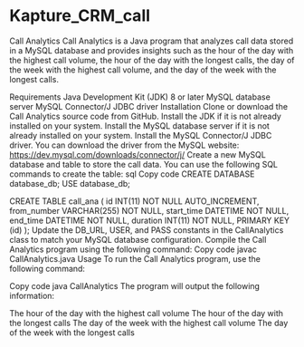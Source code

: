 # Kapture_CRM_call

Call Analytics
Call Analytics is a Java program that analyzes call data stored in a MySQL database and provides insights such as the hour of the day with the highest call volume, the hour of the day with the longest calls, the day of the week with the highest call volume, and the day of the week with the longest calls.

Requirements
Java Development Kit (JDK) 8 or later
MySQL database server
MySQL Connector/J JDBC driver
Installation
Clone or download the Call Analytics source code from GitHub.
Install the JDK if it is not already installed on your system.
Install the MySQL database server if it is not already installed on your system.
Install the MySQL Connector/J JDBC driver. You can download the driver from the MySQL website: https://dev.mysql.com/downloads/connector/j/
Create a new MySQL database and table to store the call data. You can use the following SQL commands to create the table:
sql
Copy code
CREATE DATABASE database_db;
USE database_db;

CREATE TABLE call_ana (
  id INT(11) NOT NULL AUTO_INCREMENT,
  from_number VARCHAR(255) NOT NULL,
  start_time DATETIME NOT NULL,
  end_time DATETIME NOT NULL,
  duration INT(11) NOT NULL,
  PRIMARY KEY (id)
);
Update the DB_URL, USER, and PASS constants in the CallAnalytics class to match your MySQL database configuration.
Compile the Call Analytics program using the following command:
Copy code
javac CallAnalytics.java
Usage
To run the Call Analytics program, use the following command:

Copy code
java CallAnalytics
The program will output the following information:

The hour of the day with the highest call volume
The hour of the day with the longest calls
The day of the week with the highest call volume
The day of the week with the longest calls

